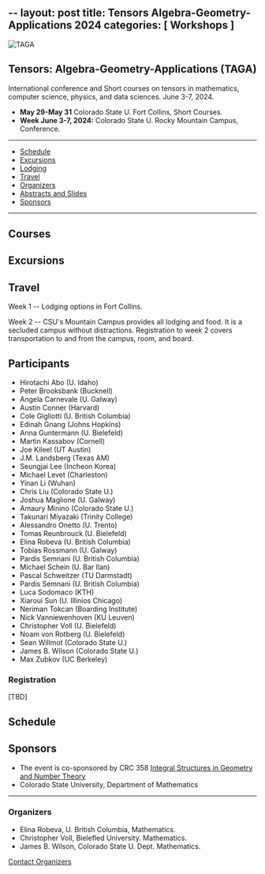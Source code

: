 --
layout: post
title:  Tensors Algebra-Geometry-Applications 2024
categories: [ Workshops ]
---

![TAGA](/uploads/images/TACA2019.png)


## Tensors: Algebra-Geometry-Applications (TAGA)

International conference and Short courses on tensors in mathematics, computer science, physics, and data sciences. June 3-7, 2024.
 - **May 29-May 31** Colorado State U. Fort Collins, Short Courses.
 - **Week June 3-7, 2024:** Colorado State U. Rocky Mountain Campus, Conference.

---

- [Schedule](#schedule)
- [Excursions](#excursions)
- [Lodging](#lodging)
- [Travel](#travel)
- [Organizers](#organizers)
- [Abstracts and Slides](#abstracts)
- [Sponsors](#sponsors)

---

## Courses

## Excursions

## Travel

Week 1 -- Lodging options in Fort Collins.

Week 2 -- CSU's Mountain Campus provides all lodging and food.  It is a secluded campus without distractions.  Registration to week 2 covers transportation to and from the campus, room, and board.

## Participants

* Hirotachi Abo	(U. Idaho)														
* Peter Brooksbank (Bucknell)				
* Angela Carnevale (U. Galway)
* Austin Conner (Harvard)
* Cole Gigliotti (U. British Columbia)
* Edinah Gnang (Johns Hopkins)
* Anna Guntermann	(U. Bielefeld)							
* Martin Kassabov	(Cornell)
* Joe Kileel (UT Austin)								
* J.M. Landsberg (Texas AM)		
* Seungjai Lee	(Incheon Korea)		
* Michael Levet (Charleston)
* Yinan Li (Wuhan)								
* Chris Liu (Colorado State U.)						
* Joshua Maglione (U. Galway)
* Amaury Minino	(Colorado State	U.)			
* Takunari Miyazaki (Trinity College)
* Alessandro Onetto	(U. Trento)
* Tomas Reunbrouck (U. Bielefeld)
* Elina Robeva (U. British Columbia)
* Tobias Rossmann (U. Galway)
* Pardis Semnani (U. British Columbia)										
* Michael Schein (U. Bar Ilan)														
* Pascal Schweitzer	(TU Darmstadt)	
* Pardis Semnani (U. British Columbia)		
* Luca Sodomaco	(KTH)
* Xiaroui Sun (U. Illinios Chicago)
* Neriman Tokcan (Boarding Institute)
* Nick Vanniewenhoven	(KU Leuven)
* Christopher Voll	(U. Bielefeld)	
* Noam von Rotberg (U. Bielefeld)
* Sean Willmot (Colorado State U.)
* James B. Wilson	(Colorado State U.)
* Max Zubkov	(UC Berkeley)						

### Registration

[TBD]

## Schedule


## Sponsors
  * The event is co-sponsored by CRC 358 [Integral Structures in Geometry
and Number Theory](https://trr358.math.uni-bielefeld.de/)
  * Colorado State University, Department of Mathematics

--- 
### Organizers
  * Elina Robeva, U. British Columbia, Mathematics.
  * Christopher Voll, Bielefled University. Mathematics.
  * James B. Wilson, Colorado State U. Dept. Mathematics.

<a href="mailto:James.Wilson@ColoState.Edu">Contact Organizers</a>

